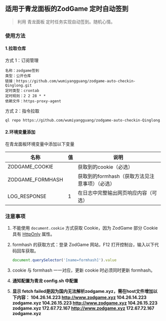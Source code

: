 ## 适用于青龙面板的ZodGame 定时自动签到

> 利用 青龙面板 定时任务实现自动签到。随机心情。

### 使用方法

 #### 1.拉取仓库

方式 1：订阅管理

```text
名称：zodgame签到
类型：公开仓库
链接：https://github.com/wumiyangguang/zodgame-auto-checkin-Qinglong.git
定时类型：crontab
定时规则：2 2 28 * *
依赖文件：https-proxy-agent
```

方式 2：指令拉取

```sh
ql repo https://github.com/wumiyangguang/zodgame-auto-checkin-Qinglong.git "" "" "https-proxy-agent"
 ```

#### 2.环境变量添加

在青龙面板环境变量中添加以下变量

| 名称                          | 值                | 说明         |
|-----------------------------|------------------|------------------|
| ZODGAME_COOKIE              |                  |获取到的cookie（必选） |
| ZODGAME_FORMHASH            |                  |获取到的formhash（获取方法见注意事项）（必选）|
| LOG_RESPONSE                |        1      |在日志中完整输出网页响应内容（可选）|

### 注意事项

1. 不能使用 `document.cookie` 方式获取 Cookie，因为 ZodGame 部分 Cookie 具有 [HttpOnly](https://developer.mozilla.org/zh-CN/docs/Web/HTTP/Guides/Cookies#%E9%99%90%E5%88%B6%E8%AE%BF%E9%97%AE_cookie) 属性。

2. formhash 的获取方式：登录 ZodGame 网站，F12 打开控制台，输入以下代码回车获取。

   ```Javascript
   document.querySelector('[name=formhash]').value
   ```

3. cookie 与 formhash 一一对应，更新 cookie 时必须同时更新 formhash。
  
4. **通知配置为青龙 config.sh 中配置**
5. **显示 fetch failed是因为国内无法解析zodgame.xyz，需在host文件增加以下内容：
104.26.14.223 http://www.zodgame.xyz
104.26.14.223 zodgame.xyz
104.26.15.223 http://www.zodgame.xyz
104.26.15.223 zodgame.xyz
172.67.72.167 http://www.zodgame.xyz
172.67.72.167 zodgame.xyz**

